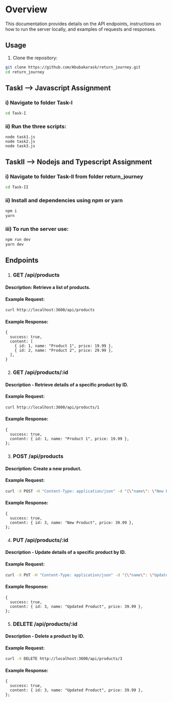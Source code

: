 # Overview
This documentation provides details on the API endpoints, instructions on how to run the server locally, and examples of requests and responses.

## Usage
1. Clone the repository:
```bash
git clone https://github.com/Abubakarask/return_journey.git
cd return_journey
```

## TaskI --> Javascript Assignment
### i) Navigate to folder Task-I
```bash
cd Task-I
```

### ii) Run the three scripts:
```
node task1.js
node task2.js
node task3.js
```

## TaskII --> Nodejs and Typescript Assignment
### i) Navigate to folder Task-II from folder return_journey
```bash
cd Task-II
```

### ii) Install and dependencies using npm or yarn
```bash
npm i
yarn
```

### iii) To run the server use:
```bash
npm run dev
yarn dev
```

## Endpoints
1. ### GET /api/products

#### Description: Retrieve a list of products.
#### Example Request:
```bash
curl http://localhost:3600/api/products
```
#### Example Response:
```
{
  success: true,
  content: [
    { id: 1, name: "Product 1", price: 19.99 },
    { id: 2, name: "Product 2", price: 29.99 },
  ],
}
```

2. ### GET /api/products/:id

#### Description - Retrieve details of a specific product by ID.
#### Example Request:
```bash
curl http://localhost:3600/api/products/1 
```
#### Example Response:
```
{
  success: true,
  content: { id: 1, name: "Product 1", price: 19.99 },
};
```

3. ### POST /api/products

#### Description: Create a new product.
#### Example Request:
```bash
curl -X POST -H "Content-Type: application/json" -d "{\"name\": \"New Product\", \"price\": 39.99}" http://localhost:3600/api/products
```
#### Example Response:
```
{
  success: true,
  content: { id: 3, name: "New Product", price: 39.99 },
};
```

4. ### PUT /api/products/:id

#### Description - Update details of a specific product by ID.
#### Example Request:
```bash
curl -X PUT -H "Content-Type: application/json" -d "{\"name\": \"Updated Product\", \"price\": 39.99}" http://localhost:3600/api/products/3
```
#### Example Response:
```
{
  success: true,
  content: { id: 3, name: "Updated Product", price: 39.99 },
};
```

5. ### DELETE /api/products/:id

#### Description - Delete a product by ID.
#### Example Request:
```bash
curl -X DELETE http://localhost:3600/api/products/3
```
#### Example Response:
```
{
  success: true,
  content: { id: 3, name: "Updated Product", price: 39.99 },
};
```
